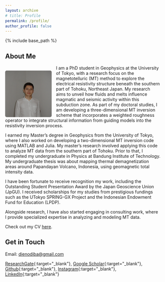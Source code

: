 ```yaml
---
layout: archive
# title: Profile
permalink: /profile/
author_profile: false
---
```


{% include base_path %}

## About Me

<img src="/images/Profile 20241005_cropped.JPG" style="width:30%; float:left; border-radius: 5px; margin-right: 1em; margin-top: 1.2em; margin-bottom: 0em">

I am a PhD student in Geophysics at the University of Tokyo, with a research focus on the magnetotelluric (MT) method to explore the electrical resistivity structure beneath the southern part of Tohoku, Northeast Japan. My research aims to unveil how fluids and melts influence magmatic and seismic activity within this subduction zone. As part of my doctoral studies, I am developing a three-dimensional MT inversion scheme that incorporates a weighted roughness operator to integrate structural information from guiding models into the resistivity inversion process.

I earned my Master’s degree in Geophysics from the University of Tokyo, where I also worked on developing a two-dimensional MT inversion code using MATLAB and Julia. My master’s research involved applying this code to analyze MT data from the southern part of Tohoku. Prior to that, I completed my undergraduate in Physics at Bandung Institute of Technology. My undergraduate thesis was about mapping thermal demagnetization areas around Papandayan Volcano, Indonesia, using geomagnetic total intensity data.

I have been fortunate to receive recognition my work, including the Outstanding Student Presentation Award by the Japan Geoscience Union (JpGU). I received scholarships for my studies from prestigious fundings such as the UTokyo SPRING-GX Project and the Indonesian Endowment Fund for Education (LPDP).

Alongside research, I have also started engaging in consulting work, where I provide specialized expertise in analyzing and modeling MT data.

Check out my CV [here](/files/CVDienoDiba_20240826.pdf).

## Get in Touch

Email: dienodiba@gmail.com

[ResearchGate](https://www.researchgate.net/profile/Dieno-Diba-2){:target="_blank"}, 
[Google Scholar](https://scholar.google.com/citations?user=p5K7lDUAAAAJ&hl=en){:target="_blank"}, 
[Github](https://github.com/dienodiba){:target="_blank"}, 
[Instagram](https://www.instagram.com/dienodiba){:target="_blank"}, 
[LinkedIn](https://linkedin.com/in/dienodiba){:target="_blank"}
